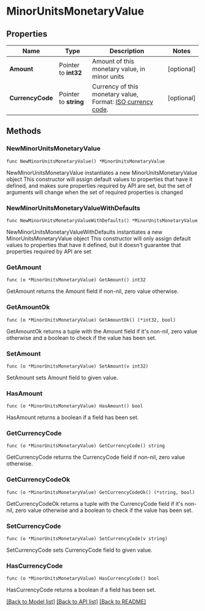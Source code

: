 # MinorUnitsMonetaryValue

## Properties

Name | Type | Description | Notes
------------ | ------------- | ------------- | -------------
**Amount** | Pointer to **int32** |  Amount of this monetary value, in minor units | [optional] 
**CurrencyCode** | Pointer to **string** |  Currency of this monetary value, Format: [ISO currency code](https://docs.adyen.com/development-resources/currency-codes). | [optional] 

## Methods

### NewMinorUnitsMonetaryValue

`func NewMinorUnitsMonetaryValue() *MinorUnitsMonetaryValue`

NewMinorUnitsMonetaryValue instantiates a new MinorUnitsMonetaryValue object
This constructor will assign default values to properties that have it defined,
and makes sure properties required by API are set, but the set of arguments
will change when the set of required properties is changed

### NewMinorUnitsMonetaryValueWithDefaults

`func NewMinorUnitsMonetaryValueWithDefaults() *MinorUnitsMonetaryValue`

NewMinorUnitsMonetaryValueWithDefaults instantiates a new MinorUnitsMonetaryValue object
This constructor will only assign default values to properties that have it defined,
but it doesn't guarantee that properties required by API are set

### GetAmount

`func (o *MinorUnitsMonetaryValue) GetAmount() int32`

GetAmount returns the Amount field if non-nil, zero value otherwise.

### GetAmountOk

`func (o *MinorUnitsMonetaryValue) GetAmountOk() (*int32, bool)`

GetAmountOk returns a tuple with the Amount field if it's non-nil, zero value otherwise
and a boolean to check if the value has been set.

### SetAmount

`func (o *MinorUnitsMonetaryValue) SetAmount(v int32)`

SetAmount sets Amount field to given value.

### HasAmount

`func (o *MinorUnitsMonetaryValue) HasAmount() bool`

HasAmount returns a boolean if a field has been set.

### GetCurrencyCode

`func (o *MinorUnitsMonetaryValue) GetCurrencyCode() string`

GetCurrencyCode returns the CurrencyCode field if non-nil, zero value otherwise.

### GetCurrencyCodeOk

`func (o *MinorUnitsMonetaryValue) GetCurrencyCodeOk() (*string, bool)`

GetCurrencyCodeOk returns a tuple with the CurrencyCode field if it's non-nil, zero value otherwise
and a boolean to check if the value has been set.

### SetCurrencyCode

`func (o *MinorUnitsMonetaryValue) SetCurrencyCode(v string)`

SetCurrencyCode sets CurrencyCode field to given value.

### HasCurrencyCode

`func (o *MinorUnitsMonetaryValue) HasCurrencyCode() bool`

HasCurrencyCode returns a boolean if a field has been set.


[[Back to Model list]](../README.md#documentation-for-models) [[Back to API list]](../README.md#documentation-for-api-endpoints) [[Back to README]](../README.md)


